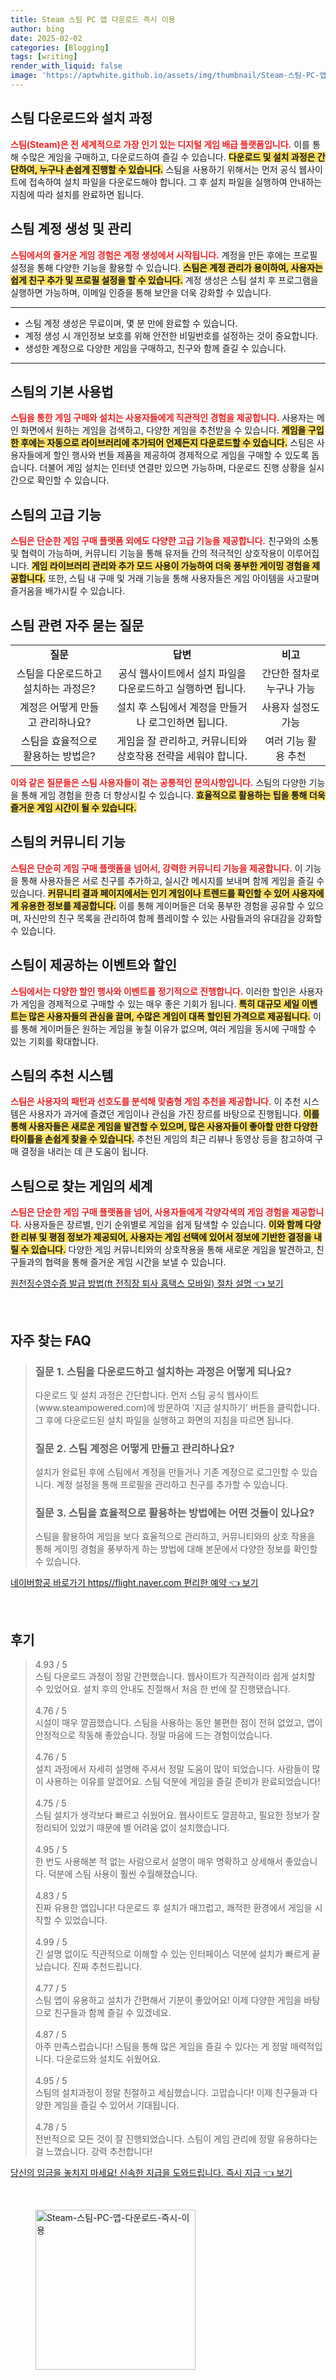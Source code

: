 ```yaml
---
title: Steam 스팀 PC 앱 다운로드 즉시 이용
author: bing
date: 2025-02-02
categories: [Blogging]
tags: [writing]
render_with_liquid: false
image: 'https://aptwhite.github.io/assets/img/thumbnail/Steam-스팀-PC-앱-다운로드-즉시-이용.webp'
---
```



<h2 id='스팀 다운로드와 설치 과정'>스팀 다운로드와 설치 과정</h2>

<p><b><span style="color: #ee2323;">스팀(Steam)은 전 세계적으로 가장 인기 있는 디지털 게임 배급 플랫폼입니다.</span></b> 이를 통해 수많은 게임을 구매하고, 다운로드하여 즐길 수 있습니다. <b><span style="background-color: #ffe066;">다운로드 및 설치 과정은 간단하여, 누구나 손쉽게 진행할 수 있습니다.</span></b> 스팀을 사용하기 위해서는 먼저 공식 웹사이트에 접속하여 설치 파일을 다운로드해야 합니다. 그 후 설치 파일을 실행하여 안내하는 지침에 따라 설치를 완료하면 됩니다.</p>

<h2 id='스팀 계정 생성 및 관리'>스팀 계정 생성 및 관리</h2>

<p><b><span style="color: #ee2323;">스팀에서의 즐거운 게임 경험은 계정 생성에서 시작됩니다.</span></b> 계정을 만든 후에는 프로필 설정을 통해 다양한 기능을 활용할 수 있습니다. <b><span style="background-color: #ffe066;">스팀은 계정 관리가 용이하여, 사용자는 쉽게 친구 추가 및 프로필 설정을 할 수 있습니다.</span></b> 계정 생성은 스팀 설치 후 프로그램을 실행하면 가능하며, 이메일 인증을 통해 보안을 더욱 강화할 수 있습니다.</p>

<hr />

<ul>
    <li>스팀 계정 생성은 무료이며, 몇 분 만에 완료할 수 있습니다.</li>
    <li>계정 생성 시 개인정보 보호를 위해 안전한 비밀번호를 설정하는 것이 중요합니다.</li>
    <li>생성한 계정으로 다양한 게임을 구매하고, 친구와 함께 즐길 수 있습니다.</li>
</ul>

<hr />

<h2 id='스팀의 기본 사용법'>스팀의 기본 사용법</h2>

<p><b><span style="color: #ee2323;">스팀을 통한 게임 구매와 설치는 사용자들에게 직관적인 경험을 제공합니다.</span></b> 사용자는 메인 화면에서 원하는 게임을 검색하고, 다양한 게임을 추천받을 수 있습니다. <b><span style="background-color: #ffe066;">게임을 구입한 후에는 자동으로 라이브러리에 추가되어 언제든지 다운로드할 수 있습니다.</span></b> 스팀은 사용자들에게 할인 행사와 번들 제품을 제공하여 경제적으로 게임을 구매할 수 있도록 돕습니다. 더불어 게임 설치는 인터넷 연결만 있으면 가능하며, 다운로드 진행 상황을 실시간으로 확인할 수 있습니다.</p>

<h2 id='스팀의 고급 기능'>스팀의 고급 기능</h2>

<p><b><span style="color: #ee2323;">스팀은 단순한 게임 구매 플랫폼 외에도 다양한 고급 기능을 제공합니다.</span></b> 친구와의 소통 및 협력이 가능하며, 커뮤니티 기능을 통해 유저들 간의 적극적인 상호작용이 이루어집니다. <b><span style="background-color: #ffe066;">게임 라이브러리 관리와 추가 모드 사용이 가능하여 더욱 풍부한 게이밍 경험을 제공합니다.</span></b> 또한, 스팀 내 구매 및 거래 기능을 통해 사용자들은 게임 아이템을 사고팔며 즐거움을 배가시킬 수 있습니다.</p>

<h2 id='스팀 관련 자주 묻는 질문'>스팀 관련 자주 묻는 질문</h2>

<table>
    <tr>
        <td style="text-align: center; height: 17px;"><b>질문</b></td>
        <td style="text-align: center; height: 17px;"><b>답변</b></td>
        <td style="text-align: center; height: 17px;"><b>비고</b></td>
    </tr>
    <tr>
        <td style="text-align: center; height: 17px;">스팀을 다운로드하고 설치하는 과정은?</td>
        <td style="text-align: center; height: 17px;">공식 웹사이트에서 설치 파일을 다운로드하고 실행하면 됩니다.</td>
        <td style="text-align: center; height: 17px;">간단한 절차로 누구나 가능</td>
    </tr>
    <tr>
        <td style="text-align: center; height: 17px;">계정은 어떻게 만들고 관리하나요?</td>
        <td style="text-align: center; height: 17px;">설치 후 스팀에서 계정을 만들거나 로그인하면 됩니다.</td>
        <td style="text-align: center; height: 17px;">사용자 설정도 가능</td>
    </tr>
    <tr>
        <td style="text-align: center; height: 17px;">스팀을 효율적으로 활용하는 방법은?</td>
        <td style="text-align: center; height: 17px;">게임을 잘 관리하고, 커뮤니티와 상호작용 전략을 세워야 합니다.</td>
        <td style="text-align: center; height: 17px;">여러 기능 활용 추천</td>
    </tr>
</table>

<p><b><span style="color: #ee2323;">이와 같은 질문들은 스팀 사용자들이 겪는 공통적인 문의사항입니다.</span></b> 스팀의 다양한 기능을 통해 게임 경험을 한층 더 향상시킬 수 있습니다. <b><span style="background-color: #ffe066;">효율적으로 활용하는 팁을 통해 더욱 즐거운 게임 시간이 될 수 있습니다.</span></b></p>

<h2 id='스팀의 커뮤니티 기능'>스팀의 커뮤니티 기능</h2>

<p><b><span style="color: #ee2323;">스팀은 단순히 게임 구매 플랫폼을 넘어서, 강력한 커뮤니티 기능을 제공합니다.</span></b> 이 기능을 통해 사용자들은 서로 친구를 추가하고, 실시간 메시지를 보내며 함께 게임을 즐길 수 있습니다. <b><span style="background-color: #ffe066;">커뮤니티 결과 페이지에서는 인기 게임이나 트렌드를 확인할 수 있어 사용자에게 유용한 정보를 제공합니다.</span></b> 이를 통해 게이머들은 더욱 풍부한 경험을 공유할 수 있으며, 자신만의 친구 목록을 관리하여 함께 플레이할 수 있는 사람들과의 유대감을 강화할 수 있습니다.</p>

<h2 id='스팀이 제공하는 이벤트와 할인'>스팀이 제공하는 이벤트와 할인</h2>

<p><b><span style="color: #ee2323;">스팀에서는 다양한 할인 행사와 이벤트를 정기적으로 진행합니다.</span></b> 이러한 할인은 사용자가 게임을 경제적으로 구매할 수 있는 매우 좋은 기회가 됩니다. <b><span style="background-color: #ffe066;">특히 대규모 세일 이벤트는 많은 사용자들의 관심을 끌며, 수많은 게임이 대폭 할인된 가격으로 제공됩니다.</span></b> 이를 통해 게이머들은 원하는 게임을 놓칠 이유가 없으며, 여러 게임을 동시에 구매할 수 있는 기회를 확대합니다.</p>

<h2 id='스팀의 추천 시스템'>스팀의 추천 시스템</h2>

<p><b><span style="color: #ee2323;">스팀은 사용자의 패턴과 선호도를 분석해 맞춤형 게임 추천을 제공합니다.</span></b> 이 추천 시스템은 사용자가 과거에 즐겼던 게임이나 관심을 가진 장르를 바탕으로 진행됩니다. <b><span style="background-color: #ffe066;">이를 통해 사용자들은 새로운 게임을 발견할 수 있으며, 많은 사용자들이 좋아할 만한 다양한 타이틀을 손쉽게 찾을 수 있습니다.</span></b> 추천된 게임의 최근 리뷰나 동영상 등을 참고하여 구매 결정을 내리는 데 큰 도움이 됩니다.</p>

<h2 id='스팀으로 찾는 게임의 세계'>스팀으로 찾는 게임의 세계</h2>

<p><b><span style="color: #ee2323;">스팀은 단순한 게임 구매 플랫폼을 넘어, 사용자들에게 각양각색의 게임 경험을 제공합니다.</span></b> 사용자들은 장르별, 인기 순위별로 게임을 쉽게 탐색할 수 있습니다. <b><span style="background-color: #ffe066;">이와 함께 다양한 리뷰 및 평점 정보가 제공되어, 사용자는 게임 선택에 있어서 정보에 기반한 결정을 내릴 수 있습니다.</span></b> 다양한 게임 커뮤니티와의 상호작용을 통해 새로운 게임을 발견하고, 친구들과의 협력을 통해 즐거운 게임 시간을 보낼 수 있습니다.</p>


<p><a class="click-button" title="원천징수영수증 발급 방법(ft 전직장 퇴사 홈택스 모바일) 절차 설명" href="https://aptwhite.github.io/posts/%EC%9B%90%EC%B2%9C%EC%A7%95%EC%88%98%EC%98%81%EC%88%98%EC%A6%9D-%EB%B0%9C%EA%B8%89-%EB%B0%A9%EB%B2%95(ft-%EC%A0%84%EC%A7%81%EC%9E%A5-%ED%87%B4%EC%82%AC-%ED%99%88%ED%83%9D%EC%8A%A4-%EB%AA%A8%EB%B0%94%EC%9D%BC)-%EC%A0%88%EC%B0%A8-%EC%84%A4%EB%AA%85/" rel="dofollow">원천징수영수증 발급 방법(ft 전직장 퇴사 홈택스 모바일) 절차 설명 👈 보기</a></p><br>
<h2 id='자주_찾는_FAQ'>자주 찾는 FAQ</h2>
<div itemscope="" itemtype="https://schema.org/FAQPage"> 
<blockquote> 
<div itemscope="" itemprop="mainEntity" itemtype="https://schema.org/Question"> 
<h3 itemprop="name">질문 1. 스팀을 다운로드하고 설치하는 과정은 어떻게 되나요?</h3> 
<div itemscope="" itemprop="acceptedAnswer" itemtype="https://schema.org/Answer"> 
<span itemprop="text"> 
<p>다운로드 및 설치 과정은 간단합니다. 먼저 스팀 공식 웹사이트(www.steampowered.com)에 방문하여 '지금 설치하기' 버튼을 클릭합니다. 그 후에 다운로드된 설치 파일을 실행하고 화면의 지침을 따르면 됩니다.</p> 
</span> 
</div> 
</div> 

<div itemscope="" itemprop="mainEntity" itemtype="https://schema.org/Question"> 
<h3 itemprop="name">질문 2. 스팀 계정은 어떻게 만들고 관리하나요?</h3> 
<div itemscope="" itemprop="acceptedAnswer" itemtype="https://schema.org/Answer"> 
<span itemprop="text"> 
<p>설치가 완료된 후에 스팀에서 계정을 만들거나 기존 계정으로 로그인할 수 있습니다. 계정 설정을 통해 프로필을 관리하고 친구를 추가할 수 있습니다.</p> 
</span> 
</div> 
</div> 

<div itemscope="" itemprop="mainEntity" itemtype="https://schema.org/Question"> 
<h3 itemprop="name">질문 3. 스팀을 효율적으로 활용하는 방법에는 어떤 것들이 있나요?</h3> 
<div itemscope="" itemprop="acceptedAnswer" itemtype="https://schema.org/Answer"> 
<span itemprop="text"> 
<p>스팀을 활용하여 게임을 보다 효율적으로 관리하고, 커뮤니티와의 상호 작용을 통해 게이밍 경험을 풍부하게 하는 방법에 대해 본문에서 다양한 정보를 확인할 수 있습니다.</p> 
</span> 
</div> 
</div> 
</blockquote> 
</div>
<p><a class="click-button" title="네이버항공 바로가기 https//flight.naver.com 편리한 예약" href="https://aptwhite.github.io/posts/%EB%84%A4%EC%9D%B4%EB%B2%84%ED%95%AD%EA%B3%B5-%EB%B0%94%EB%A1%9C%EA%B0%80%EA%B8%B0-httpsflight.naver.com-%ED%8E%B8%EB%A6%AC%ED%95%9C-%EC%98%88%EC%95%BD/" rel="dofollow">네이버항공 바로가기 https//flight.naver.com 편리한 예약 👈 보기</a></p><br>
<h2 id='후기'>후기</h2>
<div itemscope itemtype="https://schema.org/Product">
  <blockquote>
  <div itemprop="review" itemscope itemtype="https://schema.org/Review">
      <div itemprop="reviewRating" itemscope itemtype="https://schema.org/Rating"> <span itemprop="ratingValue">4.93</span> / <span itemprop="bestRating">5</span> </div>
      <span itemprop="reviewBody">스팀 다운로드 과정이 정말 간편했습니다. 웹사이트가 직관적이라 쉽게 설치할 수 있었어요. 설치 후의 안내도 친절해서 처음 한 번에 잘 진행됐습니다.</span>
  </div>
  <br>
  <div itemprop="review" itemscope itemtype="https://schema.org/Review">
      <div itemprop="reviewRating" itemscope itemtype="https://schema.org/Rating"> <span itemprop="ratingValue">4.76</span> / <span itemprop="bestRating">5</span> </div>
      <span itemprop="reviewBody">시설이 매우 깔끔했습니다. 스팀을 사용하는 동안 불편한 점이 전혀 없었고, 앱이 안정적으로 작동해 좋았습니다. 정말 마음에 드는 경험이었습니다.</span>
  </div>
  <br>
  <div itemprop="review" itemscope itemtype="https://schema.org/Review">
      <div itemprop="reviewRating" itemscope itemtype="https://schema.org/Rating"> <span itemprop="ratingValue">4.76</span> / <span itemprop="bestRating">5</span> </div>
      <span itemprop="reviewBody">설치 과정에서 자세히 설명해 주셔서 정말 도움이 많이 되었습니다. 사람들이 많이 사용하는 이유를 알겠어요. 스팀 덕분에 게임을 즐길 준비가 완료되었습니다!</span>
  </div>
  <br>
  <div itemprop="review" itemscope itemtype="https://schema.org/Review">
      <div itemprop="reviewRating" itemscope itemtype="https://schema.org/Rating"> <span itemprop="ratingValue">4.75</span> / <span itemprop="bestRating">5</span> </div>
      <span itemprop="reviewBody">스팀 설치가 생각보다 빠르고 쉬웠어요. 웹사이트도 깔끔하고, 필요한 정보가 잘 정리되어 있었기 때문에 별 어려움 없이 설치했습니다.</span>
  </div>
  <br>
  <div itemprop="review" itemscope itemtype="https://schema.org/Review">
      <div itemprop="reviewRating" itemscope itemtype="https://schema.org/Rating"> <span itemprop="ratingValue">4.95</span> / <span itemprop="bestRating">5</span> </div>
      <span itemprop="reviewBody">한 번도 사용해본 적 없는 사람으로서 설명이 매우 명확하고 상세해서 좋았습니다. 덕분에 스팀 사용이 훨씬 수월해졌습니다.</span>
  </div>
  <br>
  <div itemprop="review" itemscope itemtype="https://schema.org/Review">
      <div itemprop="reviewRating" itemscope itemtype="https://schema.org/Rating"> <span itemprop="ratingValue">4.83</span> / <span itemprop="bestRating">5</span> </div>
      <span itemprop="reviewBody">진짜 유용한 앱입니다! 다운로드 후 설치가 매끄럽고, 쾌적한 환경에서 게임을 시작할 수 있었습니다.</span>
  </div>
  <br>
  <div itemprop="review" itemscope itemtype="https://schema.org/Review">
      <div itemprop="reviewRating" itemscope itemtype="https://schema.org/Rating"> <span itemprop="ratingValue">4.99</span> / <span itemprop="bestRating">5</span> </div>
      <span itemprop="reviewBody">긴 설명 없이도 직관적으로 이해할 수 있는 인터페이스 덕분에 설치가 빠르게 끝났습니다. 진짜 추천드립니다.</span>
  </div>
  <br>
  <div itemprop="review" itemscope itemtype="https://schema.org/Review">
      <div itemprop="reviewRating" itemscope itemtype="https://schema.org/Rating"> <span itemprop="ratingValue">4.77</span> / <span itemprop="bestRating">5</span> </div>
      <span itemprop="reviewBody">스팀 앱이 유용하고 설치가 간편해서 기분이 좋았어요! 이제 다양한 게임을 바탕으로 친구들과 함께 즐길 수 있겠네요.</span>
  </div>
  <br>
  <div itemprop="review" itemscope itemtype="https://schema.org/Review">
      <div itemprop="reviewRating" itemscope itemtype="https://schema.org/Rating"> <span itemprop="ratingValue">4.87</span> / <span itemprop="bestRating">5</span> </div>
      <span itemprop="reviewBody">아주 만족스럽습니다! 스팀을 통해 많은 게임을 즐길 수 있다는 게 정말 매력적입니다. 다운로드와 설치도 쉬웠어요.</span>
  </div>
  <br>
  <div itemprop="review" itemscope itemtype="https://schema.org/Review">
      <div itemprop="reviewRating" itemscope itemtype="https://schema.org/Rating"> <span itemprop="ratingValue">4.95</span> / <span itemprop="bestRating">5</span> </div>
      <span itemprop="reviewBody">스팀의 설치과정이 정말 친절하고 세심했습니다. 고맙습니다! 이제 친구들과 다양한 게임을 즐길 수 있어서 기대됩니다.</span>
  </div>
  <br>
  <div itemprop="review" itemscope itemtype="https://schema.org/Review">
      <div itemprop="reviewRating" itemscope itemtype="https://schema.org/Rating"> <span itemprop="ratingValue">4.78</span> / <span itemprop="bestRating">5</span> </div>
      <span itemprop="reviewBody">전반적으로 모든 것이 잘 진행되었습니다. 스팀이 게임 관리에 정말 유용하다는 걸 느꼈습니다. 강력 추천합니다!</span>
  </div>
  </blockquote>
</div>
<p><a class="click-button" title="당신의 임금을 놓치지 마세요! 신속한 지급을 도와드립니다. 즉시 지급" href="https://aptwhite.github.io/posts/%EB%8B%B9%EC%8B%A0%EC%9D%98-%EC%9E%84%EA%B8%88%EC%9D%84-%EB%86%93%EC%B9%98%EC%A7%80-%EB%A7%88%EC%84%B8%EC%9A%94!-%EC%8B%A0%EC%86%8D%ED%95%9C-%EC%A7%80%EA%B8%89%EC%9D%84-%EB%8F%84%EC%99%80%EB%93%9C%EB%A6%BD%EB%8B%88%EB%8B%A4.-%EC%A6%89%EC%8B%9C-%EC%A7%80%EA%B8%89/" rel="dofollow">당신의 임금을 놓치지 마세요! 신속한 지급을 도와드립니다. 즉시 지급 👈 보기</a></p><br>
<figure class="image"><img src="https://aptwhite.github.io/assets/img/thumbnail/Steam-스팀-PC-앱-다운로드-즉시-이용.webp" alt="Steam-스팀-PC-앱-다운로드-즉시-이용" width="256" height="256"></figure>